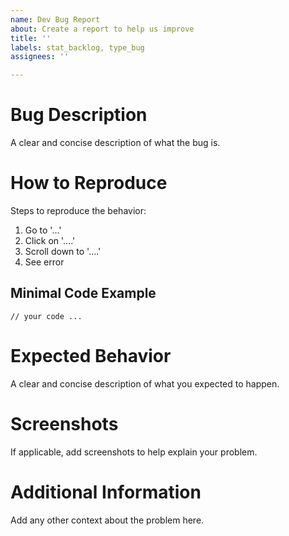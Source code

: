 ```yaml
---
name: Dev Bug Report
about: Create a report to help us improve
title: ''
labels: stat_backlog, type_bug
assignees: ''

---
```


# Bug Description
A clear and concise description of what the bug is.

# How to Reproduce

Steps to reproduce the behavior:

1. Go to '...'
2. Click on '....'
3. Scroll down to '....'
4. See error

## Minimal Code Example

```
// your code ...
```

# Expected Behavior
A clear and concise description of what you expected to happen.

# Screenshots
If applicable, add screenshots to help explain your problem.

# Additional Information
Add any other context about the problem here.
